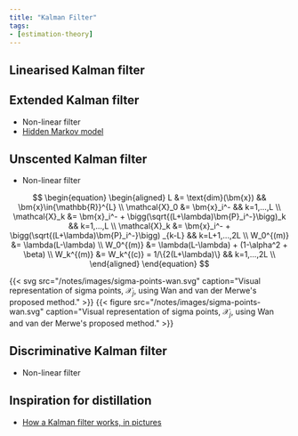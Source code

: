 ```yaml
---
title: "Kalman Filter"
tags:
- [estimation-theory]
---
```


## Linearised Kalman filter

## Extended Kalman filter

- Non-linear filter
- [Hidden Markov model](notes/markov-models.md#hidden-markov-model)

## Unscented Kalman filter

- Non-linear filter

$$
\begin{equation}
    \begin{aligned}
        L                   &= \text{dim}(\bm{x})                                              && \bm{x}\in{\mathbb{R}}^{L} \\
        \mathcal{X}_0       &= \bm{x}_i^-                                                      && k=1,...,L                 \\
        \mathcal{X}_k       &= \bm{x}_i^- + \bigg(\sqrt{(L+\lambda)\bm{P}_i^-}\bigg)_k         && k=1,...,L                 \\
        \mathcal{X}_k       &= \bm{x}_i^- + \bigg(\sqrt{(L+\lambda)\bm{P}_i^-}\bigg) _{k-L}    && k=L+1,...,2L              \\
        W_0^{(m)}           &= \lambda(L-\lambda)                                                                           \\
        W_0^{(m)}           &= \lambda(L-\lambda) + (1-\alpha^2 + \beta)                                                    \\
        W_k^{(m)}           &= W_k^{(c)} = 1/\{2(L+\lambda)\}                                  && k=1,...,2L                \\
    \end{aligned}
\end{equation}
$$

{{< svg src="/notes/images/sigma-points-wan.svg" caption="Visual representation of sigma points, $\mathcal{X}_j$, using Wan and van der Merwe's proposed method." >}}
{{< figure src="/notes/images/sigma-points-wan.svg" caption="Visual representation of sigma points, $\mathcal{X}_j$, using Wan and van der Merwe's proposed method." >}}


## Discriminative Kalman filter

- Non-linear filter

## Inspiration for distillation

- [How a Kalman filter works, in pictures](http://www.bzarg.com/p/how-a-kalman-filter-works-in-pictures/)

